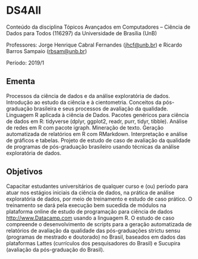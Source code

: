 # DS4All

Conteúdo da disciplina Tópicos Avançados em Computadores – Ciência de Dados para Todos (116297) da Universidade de Brasília (UnB)

Professores: Jorge Henrique Cabral Fernandes (jhcf@unb.br) e Ricardo Barros Sampaio (rbsam@unb.br)

Período: 2019/1

## Ementa

Processos da ciência de dados e da análise exploratória de dados. Introdução ao estudo da ciência e à cientometria. Conceitos da pós-graduação brasileira e seus processos de avaliação da qualidade. Linguagem R aplicada à ciência de Dados. Pacotes genéricos para ciência de dados em R: tidyverse (dplyr, ggplot2, readr, purr, tidyr, tibble). Análise de redes em R com pacote igraph. Mineração de texto. Geração automatizada de relatórios em R com RMarkdown. Interpretação e análise de gráficos e tabelas. Projeto de estudo de caso de avaliação da qualidade de programas de pós-graduação brasileiro usando técnicas da análise exploratória de dados.


## Objetivos

Capacitar estudantes universitários de qualquer curso e (ou) período para atuar nos estágios iniciais da ciência de dados, na prática de análise exploratória de dados, por meio de treinamento e estudo de caso prático. O treinamento se dará pela execução bem sucedida de módulos na plataforma online de estudo de programação para ciência de dados http://www.Datacamp.com usando a linguagem R. O estudo de caso compreende o desenvolvimento de scripts para a geração automatizada de relatórios de avaliação da qualidade das pós-graduações strictu sensu (programas de mestrado e doutorado) no Brasil, baseados em dados das plataformas Lattes (currículos dos pesquisadores do Brasil) e Sucupira (avaliação da pós-graduação do Brasil).
